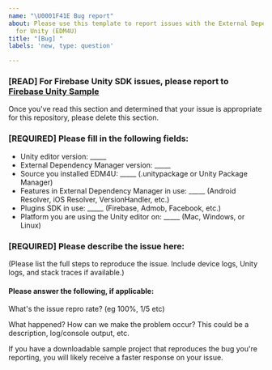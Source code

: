 ```yaml
---
name: "\U0001F41E Bug report"
about: Please use this template to report issues with the External Dependency Manager
  for Unity (EDM4U)
title: "[Bug] "
labels: 'new, type: question'

---
```


<!-- DO NOT DELETE
validate_template=true
template_path=.github/ISSUE_TEMPLATE/issue.md
-->

### [READ] For Firebase Unity SDK issues, please report to [Firebase Unity Sample](https://github.com/firebase/quickstart-unity/issues/new/choose)

Once you've read this section and determined that your issue is appropriate for this repository, please delete this section.

### [REQUIRED] Please fill in the following fields:

  * Unity editor version: _____
  * External Dependency Manager version: _____
  * Source you installed EDM4U: _____ (.unitypackage or Unity Package Manager)
  * Features in External Dependency Manager in use: _____ (Android Resolver, iOS Resolver, VersionHandler, etc.)
  * Plugins SDK in use: _____ (Firebase, Admob, Facebook, etc.)
  * Platform you are using the Unity editor on: _____ (Mac, Windows, or Linux)

### [REQUIRED] Please describe the issue here:
(Please list the full steps to reproduce the issue. Include device logs, Unity logs, and stack traces if available.)

#### Please answer the following, if applicable:
What's the issue repro rate? (eg 100%, 1/5 etc)

What happened? How can we make the problem occur?
This could be a description, log/console output, etc.

If you have a downloadable sample project that reproduces the bug you're reporting, you will
likely receive a faster response on your issue.

